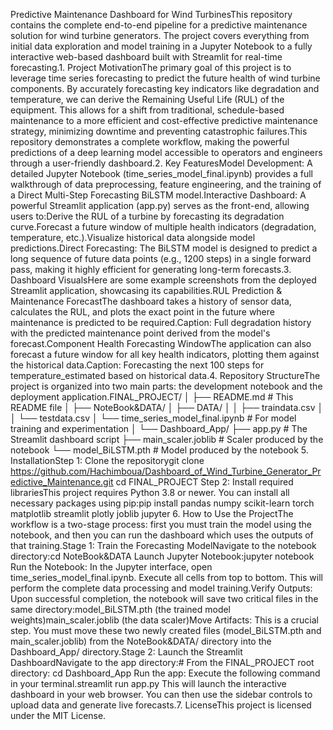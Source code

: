 Predictive Maintenance Dashboard for Wind TurbinesThis repository contains the complete end-to-end pipeline for a predictive maintenance solution for wind turbine generators. The project covers everything from initial data exploration and model training in a Jupyter Notebook to a fully interactive web-based dashboard built with Streamlit for real-time forecasting.1. Project MotivationThe primary goal of this project is to leverage time series forecasting to predict the future health of wind turbine components. By accurately forecasting key indicators like degradation and temperature, we can derive the Remaining Useful Life (RUL) of the equipment. This allows for a shift from traditional, schedule-based maintenance to a more efficient and cost-effective predictive maintenance strategy, minimizing downtime and preventing catastrophic failures.This repository demonstrates a complete workflow, making the powerful predictions of a deep learning model accessible to operators and engineers through a user-friendly dashboard.2. Key FeaturesModel Development: A detailed Jupyter Notebook (time_series_model_final.ipynb) provides a full walkthrough of data preprocessing, feature engineering, and the training of a Direct Multi-Step Forecasting BiLSTM model.Interactive Dashboard: A powerful Streamlit application (app.py) serves as the front-end, allowing users to:Derive the RUL of a turbine by forecasting its degradation curve.Forecast a future window of multiple health indicators (degradation, temperature, etc.).Visualize historical data alongside model predictions.Direct Forecasting: The BiLSTM model is designed to predict a long sequence of future data points (e.g., 1200 steps) in a single forward pass, making it highly efficient for generating long-term forecasts.3. Dashboard VisualsHere are some example screenshots from the deployed Streamlit application, showcasing its capabilities.RUL Prediction & Maintenance ForecastThe dashboard takes a history of sensor data, calculates the RUL, and plots the exact point in the future where maintenance is predicted to be required.Caption: Full degradation history with the predicted maintenance point derived from the model's forecast.Component Health Forecasting WindowThe application can also forecast a future window for all key health indicators, plotting them against the historical data.Caption: Forecasting the next 100 steps for temperature_estimated based on historical data.4. Repository StructureThe project is organized into two main parts: the development notebook and the deployment application.FINAL_PROJECT/
│
├── README.md                    # This README file
│
├── NoteBook&DATA/
│   ├── DATA/
│   │   ├── traindata.csv
│   │   └── testdata.csv
│   └── time_series_model_final.ipynb   # For model training and experimentation
│
└── Dashboard_App/
    ├── app.py                       # The Streamlit dashboard script
    ├── main_scaler.joblib           # Scaler produced by the notebook
    └── model_BiLSTM.pth             # Model produced by the notebook
5. InstallationStep 1: Clone the repositorygit clone https://github.com/Hachimboua/Dashboard_of_Wind_Turbine_Generator_Predictive_Maintenance.git
cd FINAL_PROJECT
Step 2: Install required librariesThis project requires Python 3.8 or newer. You can install all necessary packages using pip:pip install pandas numpy scikit-learn torch matplotlib streamlit plotly joblib jupyter
6. How to Use the ProjectThe workflow is a two-stage process: first you must train the model using the notebook, and then you can run the dashboard which uses the outputs of that training.Stage 1: Train the Forecasting ModelNavigate to the notebook directory:cd NoteBook&DATA
Launch Jupyter Notebook:jupyter notebook
Run the Notebook: In the Jupyter interface, open time_series_model_final.ipynb. Execute all cells from top to bottom. This will perform the complete data processing and model training.Verify Outputs: Upon successful completion, the notebook will save two critical files in the same directory:model_BiLSTM.pth (the trained model weights)main_scaler.joblib (the data scaler)Move Artifacts: This is a crucial step. You must move these two newly created files (model_BiLSTM.pth and main_scaler.joblib) from the NoteBook&DATA/ directory into the Dashboard_App/ directory.Stage 2: Launch the Streamlit DashboardNavigate to the app directory:# From the FINAL_PROJECT root directory:
cd Dashboard_App
Run the app: Execute the following command in your terminal.streamlit run app.py
This will launch the interactive dashboard in your web browser. You can then use the sidebar controls to upload data and generate live forecasts.7. LicenseThis project is licensed under the MIT License.
